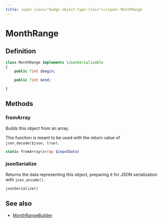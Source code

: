 ```yaml
---
title: <span class="badge object-type-class"></span> MonthRange
---
```

# <span class="badge object-type-class"></span> MonthRange

## Definition

```php
class MonthRange implements \JsonSerializable
{
    public ?int $begin;

    public ?int $end;

}
```
## Methods

### <span class="badge object-method"></span> fromArray

Builds this object from an array.

This function is meant to be used with the return value of `json_decode($json, true)`.

```php
static fromArray(array $inputData)
```

### <span class="badge object-method"></span> jsonSerialize

Returns the data representing this object, preparing it for JSON serialization with `json_encode()`.

```php
jsonSerialize()
```

## See also

 * <span class="badge builder"></span> [MonthRangeBuilder](./builder-MonthRangeBuilder.md)
